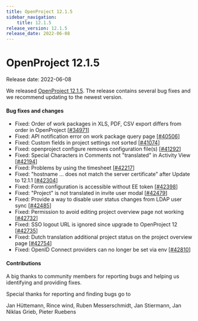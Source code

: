 ```yaml
---
title: OpenProject 12.1.5
sidebar_navigation:
    title: 12.1.5
release_version: 12.1.5
release_date: 2022-06-08
---
```


# OpenProject 12.1.5

Release date: 2022-06-08

We released [OpenProject 12.1.5](https://community.openproject.org/versions/1552).
The release contains several bug fixes and we recommend updating to the newest version.

<!--more-->
#### Bug fixes and changes

- Fixed: Order of work packages in XLS, PDF, CSV export differs from order in OpenProject \[[#34971](https://community.openproject.org/wp/34971)\]
- Fixed: API notification error on work package query page \[[#40506](https://community.openproject.org/wp/40506)\]
- Fixed: Custom fields in project settings not sorted \[[#41074](https://community.openproject.org/wp/41074)\]
- Fixed: openproject configure removes configuration file(s) \[[#41292](https://community.openproject.org/wp/41292)\]
- Fixed: Special Characters in Comments not "translated" in Activity View \[[#42194](https://community.openproject.org/wp/42194)\]
- Fixed: Problems by using the timesheet \[[#42217](https://community.openproject.org/wp/42217)\]
- Fixed: "hostname ... does not match the server certificate" after Update to 12.1.1 \[[#42304](https://community.openproject.org/wp/42304)\]
- Fixed: Form configuration is accessible without EE token \[[#42398](https://community.openproject.org/wp/42398)\]
- Fixed: "Project" is not translated in invite user modal \[[#42479](https://community.openproject.org/wp/42479)\]
- Fixed: Provide a way to disable user status changes from LDAP user sync \[[#42485](https://community.openproject.org/wp/42485)\]
- Fixed: Permission to avoid editing project overview page not working \[[#42732](https://community.openproject.org/wp/42732)\]
- Fixed: SSO logout URL is ignored since upgrade to OpenProject 12 \[[#42735](https://community.openproject.org/wp/42735)\]
- Fixed: Dutch translation additional project status on the project overview page \[[#42754](https://community.openproject.org/wp/42754)\]
- Fixed: OpenID Connect providers can no longer be set via env \[[#42810](https://community.openproject.org/wp/42810)\]

#### Contributions
A big thanks to community members for reporting bugs and helping us identifying and providing fixes.

Special thanks for reporting and finding bugs go to

Jan Hüttemann, Rince wind, Ruben Messerschmidt, Jan Stiermann, Jan Niklas Grieb, Pieter Ruebens
